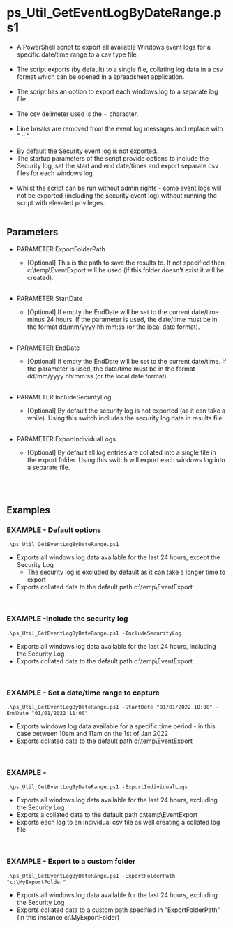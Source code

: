 # ps_Util_GetEventLogByDateRange.ps1

* A PowerShell script to export all available Windows event logs for a specific date/time range to a csv type file.<br><br>
* The script exports (by default) to a single file, collating log data in a csv format which can be opened in a spreadsheet application.<br><br>
* The script has an option to export each windows log to a separate log file.<br><br>
* The csv delimeter used is the ~ character.<br><br>
* Line breaks are removed from the event log messages and replace with " :: ".<br><br>
* By default the Security event log is not exported. 
* The startup parameters of the script provide options to include the Security log, set the start and end date/times and export separate csv files for each windows log.<br><br>
* Whilst the script can be run without admin rights - some event logs will not be exported (including the security event log) without running the script with elevated privileges. <br><br>

## Parameters

* PARAMETER ExportFolderPath
  * [Optional]  This is the path to save the results to. If not specified then c:\temp\EventExport will be used (if this folder doesn't exist it will be created). <br><br>

* PARAMETER StartDate
  * [Optional] If empty the EndDate will be set to the current date/time minus 24 hours. If the parameter is used, the date/time must be in the format dd/mm/yyyy hh:mm:ss (or the local date format).<br><br>
	
* PARAMETER EndDate
  * [Optional] If empty the EndDate will be set to the current date/time. If the parameter is used, the date/time must be in the format dd/mm/yyyy hh:mm:ss (or the local date format).<br><br>

* PARAMETER IncludeSecurityLog
  * [Optional] By default the security log is not exported (as it can take a while). Using this switch includes the security log data in results file.<br><br>

* PARAMETER ExportIndividualLogs
  * [Optional] By default all log entries are collated into a single file in the export folder. Using this switch will export each windows log into a separate file.<br><br>

<br>

## Examples

### EXAMPLE - Default options

`.\ps_Util_GetEventLogByDateRange.ps1`

* Exports all windows log data available for the last 24 hours, except the Security Log
  * The security log is excluded by default as it can take a longer time to export
* Exports collated data to the default path c:\temp\EventExport

<br>

### EXAMPLE -Include the security log

`.\ps_Util_GetEventLogByDateRange.ps1 -IncludeSecurityLog`

* Exports all windows log data available for the last 24 hours, including the Security Log
* Exports collated data to the default path c:\temp\EventExport

<br>

### EXAMPLE - Set a date/time range to capture

`.\ps_Util_GetEventLogByDateRange.ps1 -StartDate "01/01/2022 10:00" -EndDate "01/01/2022 11:00"`

* Exports windows log data available for a specific time period - in this case between 10am and 11am on the 1st of Jan 2022
* Exports collated data to the default path c:\temp\EventExport

<br>

### EXAMPLE -

`.\ps_Util_GetEventLogByDateRange.ps1 -ExportIndividualLogs`

* Exports all windows log data available for the last 24 hours, excluding the Security Log
* Exports a collated data to the default path c:\temp\EventExport
* Exports each log to an individual csv file as well creating a collated log file

<br>

### EXAMPLE - Export to a custom folder

`.\ps_Util_GetEventLogByDateRange.ps1 -ExportFolderPath "c:\MyExportFolder"`

* Exports all windows log data available for the last 24 hours, excluding the Security Log
* Exports collated data to a custom path specified in "ExportFolderPath" (in this instance c:\MyExportFolder)


